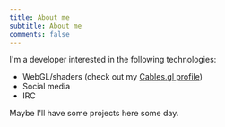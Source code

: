 ```yaml
---
title: About me
subtitle: About me
comments: false
---
```


I'm a developer interested in the following technologies:

- WebGL/shaders (check out my [Cables.gl profile](https://cables.gl/user/venatiodecorus))
- Social media
- IRC

Maybe I'll have some projects here some day.



<!-- ### my history

To be honest, I'm having some trouble remembering right now, so why don't you
just watch [my movie](https://en.wikipedia.org/wiki/The_Big_Lebowski) and it
will answer **all** your questions. -->
